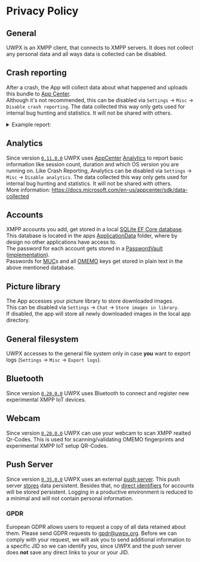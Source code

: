 # Privacy Policy

## General
UWPX is an XMPP client, that connects to XMPP servers.
It does not collect any personal data and all ways data is collected can be disabled.

## Crash reporting
After a crash, the App will collect data about what happened and uploads this bundle to [App Center](https://appcenter.ms).  
Although it's not recommended, this can be disabled via `Settings` -> `Misc` -> `Disable crash reporting`.
The data collected this way only gets used for internal bug hunting and statistics. It will not be shared with others.

<details>
<summary>Example report:</summary>
<pre>
Incident Identifier: 9f87a925-2d28-40d1-9612-02b3c8cfc1d7
CrashReporter Key:   t7vgZ+qEyZITMCMsMVzbTvb7V0n6zB7UmdlztKvfoBk=
Hardware Model:      Z270-HD3P
Identifier:      UWP_XMPP_Client
Version:         0.1.0.0

Date/Time:       2017-12-24T11:46:21.022Z
OS Version:      Windows 10.0.16299.125
Report Version:  104

Exception Type:  System.AggregateException
Crashed Thread:  2

Application Specific Information:
A Task's exception(s) were not observed either by Waiting on the Task or accessing its Exception property. As a result, the unobserved exception was rethrown by the finalizer thread. (Object reference not set to an instance of an object.)

Exception Stack:
unknown location
Data_Manager2.Classes.DBManager.ImageManager.<>c__DisplayClass9_0.<<contiuneAllDownloads>b__0>d.MoveNext()
</pre>
</details>

## Analytics
Since version [`0.11.0.0`](https://github.com/UWPX/UWPX-Client/releases/tag/v.0.11.0.0) UWPX uses [AppCenter](https://appcenter.ms) [Analytics](https://docs.microsoft.com/en-us/appcenter/analytics/) to report basic information like session count, duration and which OS version you are running on.
Like Crash Reporting, Analytics can be disabled via `Settings` -> `Misc` -> `Disable analytics`.
The data collected this way only gets used for internal bug hunting and statistics. It will not be shared with others.  
More information: https://docs.microsoft.com/en-us/appcenter/sdk/data-collected

## Accounts
XMPP accounts you add, get stored in a local [SQLite EF Core database](https://docs.microsoft.com/en-us/ef/core/providers/sqlite/?tabs=dotnet-core-cli). This database is located in the apps [ApplicationData](https://docs.microsoft.com/en-us/uwp/api/windows.storage.applicationdata) folder, where by design no other applications have access to.  
The password for each account gets stored in a [PasswordVault](https://docs.microsoft.com/en-us/uwp/api/windows.security.credentials.passwordvault) ([implementation](https://github.com/UWPX/UWPX-Client/blob/master/Storage/Classes/Vault.cs)).  
Passwords for [MUC](https://xmpp.org/extensions/xep-0045.html)s and all [OMEMO](https://xmpp.org/extensions/xep-0384.html) keys get stored in plain text in the above mentioned database.

## Picture library
The App accesses your picture library to store downloaded images.  
This can be disabled via `Settings` -> `Chat` -> `Store images in library`.  
If disabled, the app will store all newly downloaded images in the local app directory.

## General filesystem
UWPX accesses to the general file system only in case **you** want to export logs (`Settings` -> `Misc` -> `Export logs`).

## Bluetooth
Since version [`0.20.0.0`](https://github.com/UWPX/UWPX-Client/releases/tag/v.0.20.0.0) UWPX uses Bluetooth to connect and register new experimental XMPP IoT devices.

## Webcam
Since version [`0.20.0.0`](https://github.com/UWPX/UWPX-Client/releases/tag/v.0.20.0.0) UWPX can use your webcam to scan XMPP realted Qr-Codes. This is used for scanning/validating OMEMO fingerprints and experimental XMPP IoT setup QR-Codes.

## Push Server
Since version [`0.35.0.0`](https://github.com/UWPX/UWPX-Client/releases/tag/v.0.35.0.0) UWPX uses an external [push server](https://github.com/UWPX/UWPX-Push-Server#uwpx-push-server). This push server [stores](https://github.com/UWPX/UWPX-Push-Server#what-the-push-server-stores) data persistent. Besides that, no [direct identifiers](https://github.com/UWPX/UWPX-Push-Server#update-push-accounts) for accounts will be stored persistent. Logging in a productive environment is reduced to a minimal and will not contain personal information.

### GPDR
European GDPR allows users to request a copy of all data retained about them. Please send GDPR requests to [gpdr@uwpx.org](mailto:gpdr@uwpx.org).
Before we can comply with your request, we will ask you to send additional information to a specific JID so we can identify you, since UWPX and the push server does **not** save any direct links to your or your JID.
